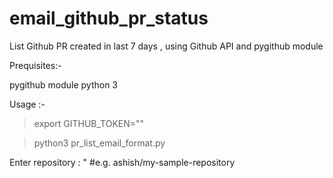 # email_github_pr_status
List Github PR created in last 7 days , using Github API and pygithub module

Prequisites:-

pygithub module
python 3

Usage :-

> export GITHUB_TOKEN="<copy github token here>" 

 > python3 pr_list_email_format.py 

 Enter repository : <type github repository name here>" #e.g. ashish/my-sample-repository

